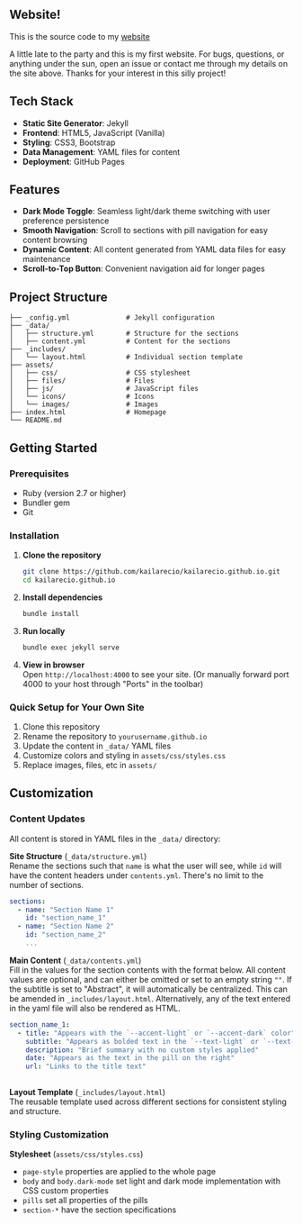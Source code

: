 ## Website!

This is the source code to my [website](https://kailarecio.github.io)

A little late to the party and this is my first website. For bugs, questions, or anything under the sun, open an issue or contact me through my details on the site above. Thanks for your interest in this silly project!

## Tech Stack

- **Static Site Generator**: Jekyll
- **Frontend**: HTML5, JavaScript (Vanilla)
- **Styling**: CSS3, Bootstrap
- **Data Management**: YAML files for content
- **Deployment**: GitHub Pages

## Features

- **Dark Mode Toggle**: Seamless light/dark theme switching with user preference persistence
- **Smooth Navigation**: Scroll to sections with pill navigation for easy content browsing
- **Dynamic Content**: All content generated from YAML data files for easy maintenance
- **Scroll-to-Top Button**: Convenient navigation aid for longer pages

##  Project Structure

```
├── _config.yml              # Jekyll configuration
├── _data/
│   ├── structure.yml        # Structure for the sections
│   ├── content.yml          # Content for the sections
├── _includes/       
│   └── layout.html          # Individual section template
├── assets/
│   ├── css/                 # CSS stylesheet
│   ├── files/               # Files
│   ├── js/                  # JavaScript files
│   └── icons/               # Icons
│   └── images/              # Images
├── index.html               # Homepage
└── README.md           
```

## Getting Started

### Prerequisites

- Ruby (version 2.7 or higher)
- Bundler gem
- Git

### Installation

1. **Clone the repository**
   ```bash
   git clone https://github.com/kailarecio/kailarecio.github.io.git
   cd kailarecio.github.io
   ```

2. **Install dependencies**
   ```bash
   bundle install
   ```

3. **Run locally**
   ```bash
   bundle exec jekyll serve
   ```

4. **View in browser**  
   Open `http://localhost:4000` to see your site. (Or manually forward port 4000 to your host through "Ports" in the toolbar)

### Quick Setup for Your Own Site

1. Clone this repository
2. Rename the repository to `yourusername.github.io`
3. Update the content in `_data/` YAML files
4. Customize colors and styling in `assets/css/styles.css`
5. Replace images, files, etc in `assets/`

## Customization

### Content Updates

All content is stored in YAML files in the `_data/` directory:

**Site Structure** (`_data/structure.yml`)  
Rename the sections such that `name` is what the user will see, while `id` will have the content headers under `contents.yml`. There's no limit to the number of sections.
```yaml
sections:
  - name: "Section Name 1" 
    id: "section_name_1"
  - name: "Section Name 2"
    id: "section_name_2"
    ...
```

**Main Content** (`_data/contents.yml`)  
Fill in the values for the section contents with the format below. All content values are optional, and can either be omitted or set to an empty string `""`. If the subtitle is set to "Abstract", it will automatically be centralized. This can be amended in `_includes/layout.html`. Alternatively, any of the text entered in the yaml file will also be rendered as HTML.

```yaml
section_name_1:
  - title: "Appears with the `--accent-light` or `--accent-dark` color"
    subtitle: "Appears as bolded text in the `--text-light` or `--text-dark` color"
    description: "Brief summary with no custom styles applied"
    date: "Appears as the text in the pill on the right"
    url: "Links to the title text"
  
```

**Layout Template** (`_includes/layout.html`)  
The reusable template used across different sections for consistent styling and structure.

### Styling Customization

**Stylesheet** (`assets/css/styles.css`)  
- `page-style` properties are applied to the whole page
- `body` and `body.dark-mode` set light and dark mode implementation with CSS custom properties
- `pills` set all properties of the pills
- `section-*` have the section specifications
